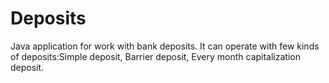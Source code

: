 # Deposits
Java application for work with bank deposits.
It can operate with few kinds of deposits:Simple deposit, Barrier deposit, Every month capitalization deposit.
